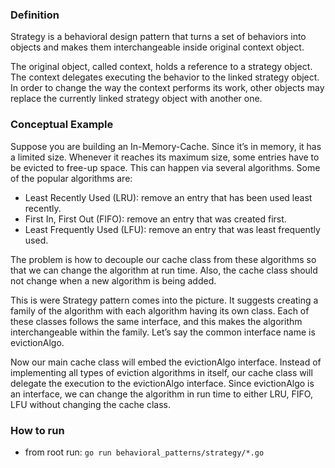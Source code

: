 ### Definition
Strategy is a behavioral design pattern that turns a set of behaviors into objects and makes them interchangeable inside original context object.

The original object, called context, holds a reference to a strategy object. The context delegates executing the behavior to the linked strategy object. In order to change the way the context performs its work, other objects may replace the currently linked strategy object with another one.

### Conceptual Example
Suppose you are building an In-Memory-Cache. Since it’s in memory, it has a limited size. Whenever it reaches its maximum size, some entries have to be evicted to free-up space. This can happen via several algorithms. Some of the popular algorithms are:
- Least Recently Used (LRU): remove an entry that has been used least recently.
- First In, First Out (FIFO): remove an entry that was created first.
- Least Frequently Used (LFU): remove an entry that was least frequently used.

The problem is how to decouple our cache class from these algorithms so that we can change the algorithm at run time. Also, the cache class should not change when a new algorithm is being added.

This is were Strategy pattern comes into the picture. It suggests creating a family of the algorithm with each algorithm having its own class. Each of these classes follows the same interface, and this makes the algorithm interchangeable within the family. Let’s say the common interface name is evictionAlgo.

Now our main cache class will embed the evictionAlgo interface. Instead of implementing all types of eviction algorithms in itself, our cache class will delegate the execution to the evictionAlgo interface. Since evictionAlgo is an interface, we can change the algorithm in run time to either LRU, FIFO, LFU without changing the cache class.

### How to run
- from root run: `go run behavioral_patterns/strategy/*.go`